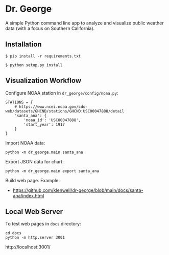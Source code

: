 # Dr. George

A simple Python command line app to analyze and visualize public weather data (with a focus on Southern California).

## Installation

```
$ pip install -r requirements.txt

$ python setup.py install
```

## Visualization Workflow

Configure NOAA station in `dr_george/config/noaa.py`:

```
STATIONS = {
    # https://www.ncei.noaa.gov/cdo-web/datasets/GHCND/stations/GHCND:USC00047888/detail
    'santa_ana': {
        'noaa_id': 'USC00047888',
        'start_year': 1917
    }
}
```

Import NOAA data:

```
python -m dr_george.main santa_ana
```

Export JSON data for chart:

```
python -m dr_george.main export santa_ana
```

Build web page. Example:

- https://github.com/klenwell/dr-george/blob/main/docs/santa-ana/index.html

## Local Web Server
To test web pages in `docs` directory:

```
cd docs
python -m http.server 3001
```

http://localhost:3001/
